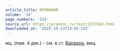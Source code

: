 ```yaml
---
article_title: ИУЛИАНИЯ
volume: '28'
page_numbers: '534'
source_url: https://pravenc.ru/text/1237843.html
downloaded_at: '2025-10-13T14:05:53Z'
---
```


мц. (пам. 4 дек.) - см. в ст. [Варвара](https://pravenc.ru/text/Варвара.html), вмц.
